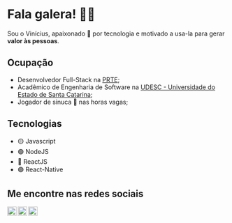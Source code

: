 # Fala galera! 👋🏼

Sou o Vinícius, apaixonado 💚 por tecnologia e 
motivado a usa-la para gerar **valor às pessoas**.

## Ocupação
- Desenvolvedor Full-Stack na [PRTE](https://prte.com.br/);
- Acadêmico de Engenharia de Software na [UDESC - Universidade do Estado de Santa Catarina](https://www.udesc.br/);
- Jogador de sinuca 🎱 nas horas vagas;


## Tecnologias

- 🟡  Javascript
- 🟢  NodeJS
- 🔵  ReactJS
- 🟣  React-Native

## Me encontre nas redes sociais
<a href="https://www.linkedin.com/in/vinicfrancisco/" target="_blank">
    <img src="https://raw.githubusercontent.com/vinicfrancisco/vinicfrancisco/master/assets/linkedin.svg" width="21px"  alt="LinkedIn" align="left" />
</a>

<a href="https://www.instagram.com/vinicfrancisco/" target="_blank">
  <img src="https://raw.githubusercontent.com/vinicfrancisco/vinicfrancisco/master/assets/instagram.svg" width="21px"  alt="Instagram" align="left" />
</a>

<a href="https://telegram.me/vinicfrancisco" target="_blank">
  <img src="https://raw.githubusercontent.com/vinicfrancisco/vinicfrancisco/master/assets/telegram.svg" width="21px"  alt="Telegram" align="left" />
</a>
